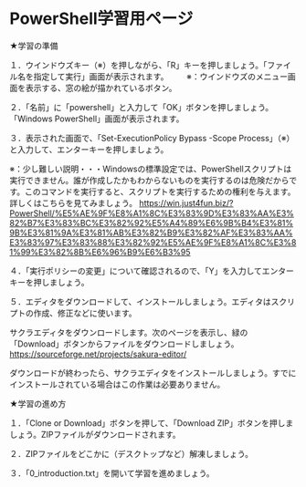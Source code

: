 # PowerShell学習用ページ

★学習の準備

１．ウインドウズキー（※）を押しながら、「R」キーを押しましょう。「ファイル名を指定して実行」画面が表示されます。
　　※：ウインドウズのメニュー画面を表示する、窓の絵が描かれているボタン。

２．「名前」に「powershell」と入力して「OK」ボタンを押しましょう。「Windows PowerShell」画面が表示されます。

３．表示された画面で、「Set-ExecutionPolicy Bypass -Scope Process」（※）と入力して、エンターキーを押しましょう。

※：少し難しい説明・・・Windowsの標準設定では、PowerShellスクリプトは実行できません。誰が作成したかもわからないものを実行するのは危険だからです。このコマンドを実行すると、スクリプトを実行するための権利を与えます。詳しくはこちらを見てみましょう。
https://win.just4fun.biz/?PowerShell/%E5%AE%9F%E8%A1%8C%E3%83%9D%E3%83%AA%E3%82%B7%E3%83%BC%E3%82%92%E5%A4%89%E6%9B%B4%E3%81%9B%E3%81%9A%E3%81%AB%E3%82%B9%E3%82%AF%E3%83%AA%E3%83%97%E3%83%88%E3%82%92%E5%AE%9F%E8%A1%8C%E3%81%99%E3%82%8B%E6%96%B9%E6%B3%95

４．「実行ポリシーの変更」について確認されるので、「Y」を入力してエンターキーを押しましょう。

５．エディタをダウンロードして、インストールしましょう。エディタはスクリプトの作成、修正などに使います。

サクラエディタをダウンロードします。次のページを表示し、緑の「Download」ボタンからファイルをダウンロードしましょう。
https://sourceforge.net/projects/sakura-editor/

ダウンロードが終わったら、サクラエディタをインストールしましょう。すでにインストールされている場合はこの作業は必要ありません。


★学習の進め方

１．「Clone or Download」ボタンを押して、「Download ZIP」ボタンを押しましょう。ZIPファイルがダウンロードされます。

２．ZIPファイルをどこかに（デスクトップなど）解凍しましょう。

３．「0_introduction.txt」を開いて学習を進めましょう。
